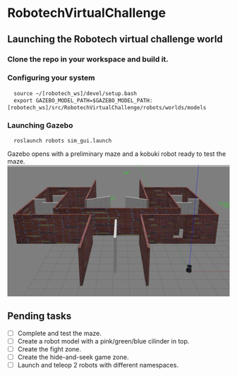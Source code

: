 # RobotechVirtualChallenge

## Launching the Robotech virtual challenge world

### Clone the repo in your workspace and build it.

### Configuring your system
```console
  source ~/[robotech_ws]/devel/setup.bash
  export GAZEBO_MODEL_PATH=$GAZEBO_MODEL_PATH:[robotech_ws]/src/RobotechVirtualChallenge/robots/worlds/models
```
### Launching Gazebo
```console
  roslaunch robots sim_gui.launch
```
Gazebo opens with a preliminary maze and a kobuki robot ready to test the maze.
![maze](resources/maze.png)

## Pending tasks

- [ ] Complete and test the maze.
- [ ] Create a robot model with a pink/green/blue cilinder in top.
- [ ] Create the fight zone.
- [ ] Create the hide-and-seek game zone.
- [ ] Launch and teleop 2 robots with different namespaces.